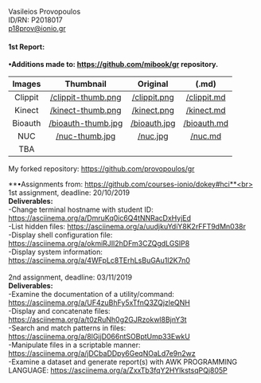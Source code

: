 Vasileios Provopoulos<br>
ID/RN: P2018017<br>
p18prov@ionio.gr<br>
#### 1st Report:<br>

**•Additions made to: https://github.com/mibook/gr repository.**<br>

|  Images 	|                                             Thumbnail                                            	|                                      Original                                      	|                                        (.md)                                       	|
|:-------:	|:------------------------------------------------------------------------------------------------:	|:----------------------------------------------------------------------------------:	|:----------------------------------------------------------------------------------:	|
| Clippit 	|   [/clippit-thumb.png](https://github.com/provopoulos/gr/blob/gh-pages/images/clippit-thumb.PNG) 	| [/clippit.png](https://github.com/provopoulos/gr/blob/gh-pages/images/clippit.PNG) 	| [/clippit.md](https://github.com/provopoulos/gr/blob/gh-pages/_gallery/clippit.md) 	|
|  Kinect 	|   [/kinect-thumb.png](https://github.com/provopoulos/gr/blob/gh-pages/images/kinect-thumb.png)   	|   [/kinect.png](https://github.com/provopoulos/gr/blob/gh-pages/images/kinect.png) 	|  [/kinect.md](https://github.com/provopoulos/gr/blob/gh-pages/_gallery/kinect.md)  	|
| Bioauth 	|  [/bioauth-thumb.jpg](https://github.com/provopoulos/gr/blob/gh-pages/images/bioauth-thumb.jpg)  	| [/bioauth.jpg](https://github.com/provopoulos/gr/blob/gh-pages/images/bioauth.jpg) 	| [/bioauth.md](https://github.com/provopoulos/gr/blob/gh-pages/_gallery/bioauth.md) 	|
|   NUC   	|      [/nuc-thumb.jpg](https://github.com/provopoulos/gr/blob/gh-pages/images/nuc-thumb.jpg)      	|      [/nuc.jpg](https://github.com/provopoulos/gr/blob/gh-pages/images/nuc.jpg)    	|      [/nuc.md](https://github.com/provopoulos/gr/blob/gh-pages/_gallery/nuc.md)    	|
|    TBA  	|                                                                                                  	|                                                                                    	|                                                                                    	|<br>

My forked repository: https://github.com/provopoulos/gr<br>

**•Assignments from: https://github.com/courses-ionio/dokey#hci**<br>
1st assignment, deadline: 20/10/2019<br>
**Deliverables:**<br>
-Change terminal hostname with student ID: https://asciinema.org/a/DmruKq0ic6Q4tNNRacDxHyjEd<br>
-List hidden files: https://asciinema.org/a/uudjkuYdiY8K2rFFT9dMn038r<br>
-Display shell configuration file: https://asciinema.org/a/okmiRJIl2hDFm3CZQgdLGSlP8<br>
-Display system information: https://asciinema.org/a/4WFpLc8TErhLsBuGAu1l2K7n0<br>
<br>
2nd assignment, deadline: 03/11/2019<br>
**Deliverables:**<br>
-Examine the documentation of a utility/command: https://asciinema.org/a/UF4zuBhFy5xTfnQ3ZQjzleQNH<br>
-Display and concatenate files: https://asciinema.org/a/t0zRuNh0g2GJRzokwl8BjnY3t<br>
-Search and match patterns in files: https://asciinema.org/a/8lGjjD066ntSOBptUmp33EwkU<br>
-Manipulate files in a scriptable manner: https://asciinema.org/a/jDCbaDDpy6GeqNOaLd7e9n2wz<br>
-Examine a dataset and generate report(s) with AWK PROGRAMMING LANGUAGE: https://asciinema.org/a/ZxxTb3fqY2HYlkstsqPQj805P<br>
